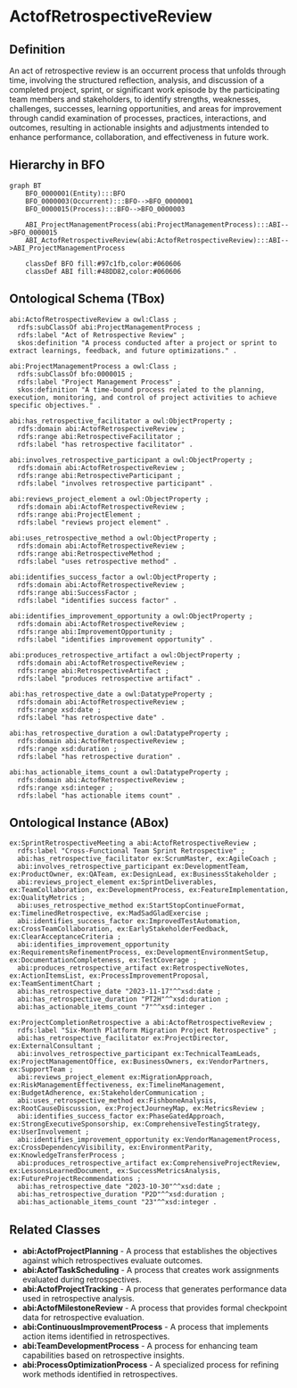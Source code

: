 # ActofRetrospectiveReview

## Definition
An act of retrospective review is an occurrent process that unfolds through time, involving the structured reflection, analysis, and discussion of a completed project, sprint, or significant work episode by the participating team members and stakeholders, to identify strengths, weaknesses, challenges, successes, learning opportunities, and areas for improvement through candid examination of processes, practices, interactions, and outcomes, resulting in actionable insights and adjustments intended to enhance performance, collaboration, and effectiveness in future work.

## Hierarchy in BFO
```mermaid
graph BT
    BFO_0000001(Entity):::BFO
    BFO_0000003(Occurrent):::BFO-->BFO_0000001
    BFO_0000015(Process):::BFO-->BFO_0000003
    
    ABI_ProjectManagementProcess(abi:ProjectManagementProcess):::ABI-->BFO_0000015
    ABI_ActofRetrospectiveReview(abi:ActofRetrospectiveReview):::ABI-->ABI_ProjectManagementProcess
    
    classDef BFO fill:#97c1fb,color:#060606
    classDef ABI fill:#48DD82,color:#060606
```

## Ontological Schema (TBox)
```turtle
abi:ActofRetrospectiveReview a owl:Class ;
  rdfs:subClassOf abi:ProjectManagementProcess ;
  rdfs:label "Act of Retrospective Review" ;
  skos:definition "A process conducted after a project or sprint to extract learnings, feedback, and future optimizations." .

abi:ProjectManagementProcess a owl:Class ;
  rdfs:subClassOf bfo:0000015 ;
  rdfs:label "Project Management Process" ;
  skos:definition "A time-bound process related to the planning, execution, monitoring, and control of project activities to achieve specific objectives." .

abi:has_retrospective_facilitator a owl:ObjectProperty ;
  rdfs:domain abi:ActofRetrospectiveReview ;
  rdfs:range abi:RetrospectiveFacilitator ;
  rdfs:label "has retrospective facilitator" .

abi:involves_retrospective_participant a owl:ObjectProperty ;
  rdfs:domain abi:ActofRetrospectiveReview ;
  rdfs:range abi:RetrospectiveParticipant ;
  rdfs:label "involves retrospective participant" .

abi:reviews_project_element a owl:ObjectProperty ;
  rdfs:domain abi:ActofRetrospectiveReview ;
  rdfs:range abi:ProjectElement ;
  rdfs:label "reviews project element" .

abi:uses_retrospective_method a owl:ObjectProperty ;
  rdfs:domain abi:ActofRetrospectiveReview ;
  rdfs:range abi:RetrospectiveMethod ;
  rdfs:label "uses retrospective method" .

abi:identifies_success_factor a owl:ObjectProperty ;
  rdfs:domain abi:ActofRetrospectiveReview ;
  rdfs:range abi:SuccessFactor ;
  rdfs:label "identifies success factor" .

abi:identifies_improvement_opportunity a owl:ObjectProperty ;
  rdfs:domain abi:ActofRetrospectiveReview ;
  rdfs:range abi:ImprovementOpportunity ;
  rdfs:label "identifies improvement opportunity" .

abi:produces_retrospective_artifact a owl:ObjectProperty ;
  rdfs:domain abi:ActofRetrospectiveReview ;
  rdfs:range abi:RetrospectiveArtifact ;
  rdfs:label "produces retrospective artifact" .

abi:has_retrospective_date a owl:DatatypeProperty ;
  rdfs:domain abi:ActofRetrospectiveReview ;
  rdfs:range xsd:date ;
  rdfs:label "has retrospective date" .

abi:has_retrospective_duration a owl:DatatypeProperty ;
  rdfs:domain abi:ActofRetrospectiveReview ;
  rdfs:range xsd:duration ;
  rdfs:label "has retrospective duration" .

abi:has_actionable_items_count a owl:DatatypeProperty ;
  rdfs:domain abi:ActofRetrospectiveReview ;
  rdfs:range xsd:integer ;
  rdfs:label "has actionable items count" .
```

## Ontological Instance (ABox)
```turtle
ex:SprintRetrospectiveMeeting a abi:ActofRetrospectiveReview ;
  rdfs:label "Cross-Functional Team Sprint Retrospective" ;
  abi:has_retrospective_facilitator ex:ScrumMaster, ex:AgileCoach ;
  abi:involves_retrospective_participant ex:DevelopmentTeam, ex:ProductOwner, ex:QATeam, ex:DesignLead, ex:BusinessStakeholder ;
  abi:reviews_project_element ex:SprintDeliverables, ex:TeamCollaboration, ex:DevelopmentProcess, ex:FeatureImplementation, ex:QualityMetrics ;
  abi:uses_retrospective_method ex:StartStopContinueFormat, ex:TimelinedRetrospective, ex:MadSadGladExercise ;
  abi:identifies_success_factor ex:ImprovedTestAutomation, ex:CrossTeamCollaboration, ex:EarlyStakeholderFeedback, ex:ClearAcceptanceCriteria ;
  abi:identifies_improvement_opportunity ex:RequirementsRefinementProcess, ex:DevelopmentEnvironmentSetup, ex:DocumentationCompleteness, ex:TestCoverage ;
  abi:produces_retrospective_artifact ex:RetrospectiveNotes, ex:ActionItemsList, ex:ProcessImprovementProposal, ex:TeamSentimentChart ;
  abi:has_retrospective_date "2023-11-17"^^xsd:date ;
  abi:has_retrospective_duration "PT2H"^^xsd:duration ;
  abi:has_actionable_items_count "7"^^xsd:integer .

ex:ProjectCompletionRetrospective a abi:ActofRetrospectiveReview ;
  rdfs:label "Six-Month Platform Migration Project Retrospective" ;
  abi:has_retrospective_facilitator ex:ProjectDirector, ex:ExternalConsultant ;
  abi:involves_retrospective_participant ex:TechnicalTeamLeads, ex:ProjectManagementOffice, ex:BusinessOwners, ex:VendorPartners, ex:SupportTeam ;
  abi:reviews_project_element ex:MigrationApproach, ex:RiskManagementEffectiveness, ex:TimelineManagement, ex:BudgetAdherence, ex:StakeholderCommunication ;
  abi:uses_retrospective_method ex:FishboneAnalysis, ex:RootCauseDiscussion, ex:ProjectJourneyMap, ex:MetricsReview ;
  abi:identifies_success_factor ex:PhaseGatedApproach, ex:StrongExecutiveSponsorship, ex:ComprehensiveTestingStrategy, ex:UserInvolvement ;
  abi:identifies_improvement_opportunity ex:VendorManagementProcess, ex:CrossDependencyVisibility, ex:EnvironmentParity, ex:KnowledgeTransferProcess ;
  abi:produces_retrospective_artifact ex:ComprehensiveProjectReview, ex:LessonsLearnedDocument, ex:SuccessMetricsAnalysis, ex:FutureProjectRecommendations ;
  abi:has_retrospective_date "2023-10-30"^^xsd:date ;
  abi:has_retrospective_duration "P2D"^^xsd:duration ;
  abi:has_actionable_items_count "23"^^xsd:integer .
```

## Related Classes
- **abi:ActofProjectPlanning** - A process that establishes the objectives against which retrospectives evaluate outcomes.
- **abi:ActofTaskScheduling** - A process that creates work assignments evaluated during retrospectives.
- **abi:ActofProjectTracking** - A process that generates performance data used in retrospective analysis.
- **abi:ActofMilestoneReview** - A process that provides formal checkpoint data for retrospective evaluation.
- **abi:ContinuousImprovementProcess** - A process that implements action items identified in retrospectives.
- **abi:TeamDevelopmentProcess** - A process for enhancing team capabilities based on retrospective insights.
- **abi:ProcessOptimizationProcess** - A specialized process for refining work methods identified in retrospectives. 